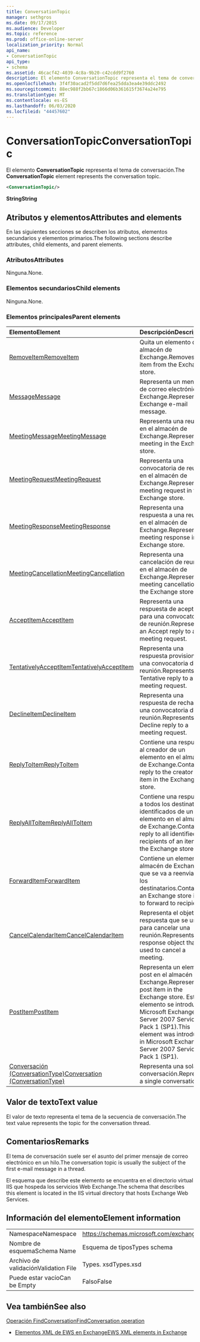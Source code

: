 ```yaml
---
title: ConversationTopic
manager: sethgros
ms.date: 09/17/2015
ms.audience: Developer
ms.topic: reference
ms.prod: office-online-server
localization_priority: Normal
api_name:
- ConversationTopic
api_type:
- schema
ms.assetid: 46cacf42-4039-4c8a-9b20-c42cdd9f2760
description: El elemento ConversationTopic representa el tema de conversación.
ms.openlocfilehash: 3f4f30acad2f5dd7d6fea25dda3ea4e39ddc2492
ms.sourcegitcommit: 88ec988f2bb67c1866d06b361615f3674a24e795
ms.translationtype: MT
ms.contentlocale: es-ES
ms.lasthandoff: 06/03/2020
ms.locfileid: "44457602"
---
```

# <a name="conversationtopic"></a><span data-ttu-id="54ebf-103">ConversationTopic</span><span class="sxs-lookup"><span data-stu-id="54ebf-103">ConversationTopic</span></span>

<span data-ttu-id="54ebf-104">El elemento **ConversationTopic** representa el tema de conversación.</span><span class="sxs-lookup"><span data-stu-id="54ebf-104">The **ConversationTopic** element represents the conversation topic.</span></span> 
  
```xml
<ConversationTopic/>
```

 <span data-ttu-id="54ebf-105">**String**</span><span class="sxs-lookup"><span data-stu-id="54ebf-105">**String**</span></span>
## <a name="attributes-and-elements"></a><span data-ttu-id="54ebf-106">Atributos y elementos</span><span class="sxs-lookup"><span data-stu-id="54ebf-106">Attributes and elements</span></span>

<span data-ttu-id="54ebf-107">En las siguientes secciones se describen los atributos, elementos secundarios y elementos primarios.</span><span class="sxs-lookup"><span data-stu-id="54ebf-107">The following sections describe attributes, child elements, and parent elements.</span></span>
  
### <a name="attributes"></a><span data-ttu-id="54ebf-108">Atributos</span><span class="sxs-lookup"><span data-stu-id="54ebf-108">Attributes</span></span>

<span data-ttu-id="54ebf-109">Ninguna.</span><span class="sxs-lookup"><span data-stu-id="54ebf-109">None.</span></span>
  
### <a name="child-elements"></a><span data-ttu-id="54ebf-110">Elementos secundarios</span><span class="sxs-lookup"><span data-stu-id="54ebf-110">Child elements</span></span>

<span data-ttu-id="54ebf-111">Ninguna.</span><span class="sxs-lookup"><span data-stu-id="54ebf-111">None.</span></span>
  
### <a name="parent-elements"></a><span data-ttu-id="54ebf-112">Elementos principales</span><span class="sxs-lookup"><span data-stu-id="54ebf-112">Parent elements</span></span>

|<span data-ttu-id="54ebf-113">**Elemento**</span><span class="sxs-lookup"><span data-stu-id="54ebf-113">**Element**</span></span>|<span data-ttu-id="54ebf-114">**Descripción**</span><span class="sxs-lookup"><span data-stu-id="54ebf-114">**Description**</span></span>|
|:-----|:-----|
|[<span data-ttu-id="54ebf-115">RemoveItem</span><span class="sxs-lookup"><span data-stu-id="54ebf-115">RemoveItem</span></span>](removeitem.md) <br/> |<span data-ttu-id="54ebf-116">Quita un elemento del almacén de Exchange.</span><span class="sxs-lookup"><span data-stu-id="54ebf-116">Removes an item from the Exchange store.</span></span>  <br/> |
|[<span data-ttu-id="54ebf-117">Message</span><span class="sxs-lookup"><span data-stu-id="54ebf-117">Message</span></span>](message-ex15websvcsotherref.md) <br/> |<span data-ttu-id="54ebf-118">Representa un mensaje de correo electrónico de Exchange.</span><span class="sxs-lookup"><span data-stu-id="54ebf-118">Represents an Exchange e-mail message.</span></span>  <br/> |
|[<span data-ttu-id="54ebf-119">MeetingMessage</span><span class="sxs-lookup"><span data-stu-id="54ebf-119">MeetingMessage</span></span>](meetingmessage.md) <br/> |<span data-ttu-id="54ebf-120">Representa una reunión en el almacén de Exchange.</span><span class="sxs-lookup"><span data-stu-id="54ebf-120">Represents a meeting in the Exchange store.</span></span>  <br/> |
|[<span data-ttu-id="54ebf-121">MeetingRequest</span><span class="sxs-lookup"><span data-stu-id="54ebf-121">MeetingRequest</span></span>](meetingrequest.md) <br/> |<span data-ttu-id="54ebf-122">Representa una convocatoria de reunión en el almacén de Exchange.</span><span class="sxs-lookup"><span data-stu-id="54ebf-122">Represents a meeting request in the Exchange store.</span></span>  <br/> |
|[<span data-ttu-id="54ebf-123">MeetingResponse</span><span class="sxs-lookup"><span data-stu-id="54ebf-123">MeetingResponse</span></span>](meetingresponse.md) <br/> |<span data-ttu-id="54ebf-124">Representa una respuesta a una reunión en el almacén de Exchange.</span><span class="sxs-lookup"><span data-stu-id="54ebf-124">Represents a meeting response in the Exchange store.</span></span>  <br/> |
|[<span data-ttu-id="54ebf-125">MeetingCancellation</span><span class="sxs-lookup"><span data-stu-id="54ebf-125">MeetingCancellation</span></span>](meetingcancellation.md) <br/> |<span data-ttu-id="54ebf-126">Representa una cancelación de reunión en el almacén de Exchange.</span><span class="sxs-lookup"><span data-stu-id="54ebf-126">Represents a meeting cancellation in the Exchange store.</span></span>  <br/> |
|[<span data-ttu-id="54ebf-127">AcceptItem</span><span class="sxs-lookup"><span data-stu-id="54ebf-127">AcceptItem</span></span>](acceptitem.md) <br/> |<span data-ttu-id="54ebf-128">Representa una respuesta de aceptación para una convocatoria de reunión.</span><span class="sxs-lookup"><span data-stu-id="54ebf-128">Represents an Accept reply to a meeting request.</span></span>  <br/> |
|[<span data-ttu-id="54ebf-129">TentativelyAcceptItem</span><span class="sxs-lookup"><span data-stu-id="54ebf-129">TentativelyAcceptItem</span></span>](tentativelyacceptitem.md) <br/> |<span data-ttu-id="54ebf-130">Representa una respuesta provisional a una convocatoria de reunión.</span><span class="sxs-lookup"><span data-stu-id="54ebf-130">Represents a Tentative reply to a meeting request.</span></span>  <br/> |
|[<span data-ttu-id="54ebf-131">DeclineItem</span><span class="sxs-lookup"><span data-stu-id="54ebf-131">DeclineItem</span></span>](declineitem.md) <br/> |<span data-ttu-id="54ebf-132">Representa una respuesta de rechazo a una convocatoria de reunión.</span><span class="sxs-lookup"><span data-stu-id="54ebf-132">Represents a Decline reply to a meeting request.</span></span>  <br/> |
|[<span data-ttu-id="54ebf-133">ReplyToItem</span><span class="sxs-lookup"><span data-stu-id="54ebf-133">ReplyToItem</span></span>](replytoitem.md) <br/> |<span data-ttu-id="54ebf-134">Contiene una respuesta al creador de un elemento en el almacén de Exchange.</span><span class="sxs-lookup"><span data-stu-id="54ebf-134">Contains a reply to the creator of an item in the Exchange store.</span></span>  <br/> |
|[<span data-ttu-id="54ebf-135">ReplyAllToItem</span><span class="sxs-lookup"><span data-stu-id="54ebf-135">ReplyAllToItem</span></span>](replyalltoitem.md) <br/> |<span data-ttu-id="54ebf-136">Contiene una respuesta a todos los destinatarios identificados de un elemento en el almacén de Exchange.</span><span class="sxs-lookup"><span data-stu-id="54ebf-136">Contains a reply to all identified recipients of an item in the Exchange store.</span></span>  <br/> |
|[<span data-ttu-id="54ebf-137">ForwardItem</span><span class="sxs-lookup"><span data-stu-id="54ebf-137">ForwardItem</span></span>](forwarditem.md) <br/> |<span data-ttu-id="54ebf-138">Contiene un elemento de almacén de Exchange que se va a reenviar a los destinatarios.</span><span class="sxs-lookup"><span data-stu-id="54ebf-138">Contains an Exchange store item to forward to recipients.</span></span>  <br/> |
|[<span data-ttu-id="54ebf-139">CancelCalendarItem</span><span class="sxs-lookup"><span data-stu-id="54ebf-139">CancelCalendarItem</span></span>](cancelcalendaritem.md) <br/> |<span data-ttu-id="54ebf-140">Representa el objeto de respuesta que se usa para cancelar una reunión.</span><span class="sxs-lookup"><span data-stu-id="54ebf-140">Represents the response object that is used to cancel a meeting.</span></span>  <br/> |
|[<span data-ttu-id="54ebf-141">PostItem</span><span class="sxs-lookup"><span data-stu-id="54ebf-141">PostItem</span></span>](postitem.md) <br/> |<span data-ttu-id="54ebf-142">Representa un elemento post en el almacén de Exchange.</span><span class="sxs-lookup"><span data-stu-id="54ebf-142">Represents a post item in the Exchange store.</span></span> <span data-ttu-id="54ebf-143">Este elemento se introdujo en Microsoft Exchange Server 2007 Service Pack 1 (SP1).</span><span class="sxs-lookup"><span data-stu-id="54ebf-143">This element was introduced in Microsoft Exchange Server 2007 Service Pack 1 (SP1).</span></span>  <br/> |
|[<span data-ttu-id="54ebf-144">Conversación (ConversationType)</span><span class="sxs-lookup"><span data-stu-id="54ebf-144">Conversation (ConversationType)</span></span>](conversation-conversationtype.md) <br/> |<span data-ttu-id="54ebf-145">Representa una sola conversación.</span><span class="sxs-lookup"><span data-stu-id="54ebf-145">Represents a single conversation.</span></span>  <br/> |
   
## <a name="text-value"></a><span data-ttu-id="54ebf-146">Valor de texto</span><span class="sxs-lookup"><span data-stu-id="54ebf-146">Text value</span></span>

<span data-ttu-id="54ebf-147">El valor de texto representa el tema de la secuencia de conversación.</span><span class="sxs-lookup"><span data-stu-id="54ebf-147">The text value represents the topic for the conversation thread.</span></span>
  
## <a name="remarks"></a><span data-ttu-id="54ebf-148">Comentarios</span><span class="sxs-lookup"><span data-stu-id="54ebf-148">Remarks</span></span>

<span data-ttu-id="54ebf-149">El tema de conversación suele ser el asunto del primer mensaje de correo electrónico en un hilo.</span><span class="sxs-lookup"><span data-stu-id="54ebf-149">The conversation topic is usually the subject of the first e-mail message in a thread.</span></span>
  
<span data-ttu-id="54ebf-150">El esquema que describe este elemento se encuentra en el directorio virtual IIS que hospeda los servicios Web Exchange.</span><span class="sxs-lookup"><span data-stu-id="54ebf-150">The schema that describes this element is located in the IIS virtual directory that hosts Exchange Web Services.</span></span>
  
## <a name="element-information"></a><span data-ttu-id="54ebf-151">Información del elemento</span><span class="sxs-lookup"><span data-stu-id="54ebf-151">Element information</span></span>

|||
|:-----|:-----|
|<span data-ttu-id="54ebf-152">Namespace</span><span class="sxs-lookup"><span data-stu-id="54ebf-152">Namespace</span></span>  <br/> |https://schemas.microsoft.com/exchange/services/2006/types  <br/> |
|<span data-ttu-id="54ebf-153">Nombre de esquema</span><span class="sxs-lookup"><span data-stu-id="54ebf-153">Schema Name</span></span>  <br/> |<span data-ttu-id="54ebf-154">Esquema de tipos</span><span class="sxs-lookup"><span data-stu-id="54ebf-154">Types schema</span></span>  <br/> |
|<span data-ttu-id="54ebf-155">Archivo de validación</span><span class="sxs-lookup"><span data-stu-id="54ebf-155">Validation File</span></span>  <br/> |<span data-ttu-id="54ebf-156">Types. xsd</span><span class="sxs-lookup"><span data-stu-id="54ebf-156">Types.xsd</span></span>  <br/> |
|<span data-ttu-id="54ebf-157">Puede estar vacío</span><span class="sxs-lookup"><span data-stu-id="54ebf-157">Can be Empty</span></span>  <br/> |<span data-ttu-id="54ebf-158">Falso</span><span class="sxs-lookup"><span data-stu-id="54ebf-158">False</span></span>  <br/> |
   
## <a name="see-also"></a><span data-ttu-id="54ebf-159">Vea también</span><span class="sxs-lookup"><span data-stu-id="54ebf-159">See also</span></span>



[<span data-ttu-id="54ebf-160">Operación FindConversation</span><span class="sxs-lookup"><span data-stu-id="54ebf-160">FindConversation operation</span></span>](findconversation-operation.md)


- [<span data-ttu-id="54ebf-161">Elementos XML de EWS en Exchange</span><span class="sxs-lookup"><span data-stu-id="54ebf-161">EWS XML elements in Exchange</span></span>](ews-xml-elements-in-exchange.md)

